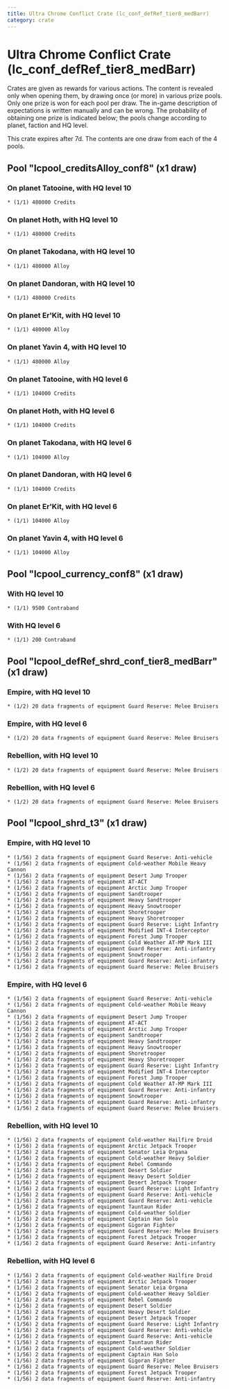 ```yaml
---
title: Ultra Chrome Conflict Crate (lc_conf_defRef_tier8_medBarr)
category: crate
---
```


# Ultra Chrome Conflict Crate (lc_conf_defRef_tier8_medBarr)

Crates are given as rewards for various actions. The content is revealed only when opening them, by drawing once (or more) in various prize pools. Only one prize is won for each pool per draw. The in-game description of expectations is written manually and can be wrong. The probability of obtaining one prize is indicated below; the pools change according to planet, faction and HQ level.

This crate expires after 7d. The contents are one draw from each of the 4 pools.

## Pool "lcpool_creditsAlloy_conf8" (x1 draw)

### On planet Tatooine, with HQ level 10

    * (1/1) 480000 Credits

### On planet Hoth, with HQ level 10

    * (1/1) 480000 Credits

### On planet Takodana, with HQ level 10

    * (1/1) 480000 Alloy

### On planet Dandoran, with HQ level 10

    * (1/1) 480000 Credits

### On planet Er'Kit, with HQ level 10

    * (1/1) 480000 Alloy

### On planet Yavin 4, with HQ level 10

    * (1/1) 480000 Alloy

### On planet Tatooine, with HQ level 6

    * (1/1) 104000 Credits

### On planet Hoth, with HQ level 6

    * (1/1) 104000 Credits

### On planet Takodana, with HQ level 6

    * (1/1) 104000 Alloy

### On planet Dandoran, with HQ level 6

    * (1/1) 104000 Credits

### On planet Er'Kit, with HQ level 6

    * (1/1) 104000 Alloy

### On planet Yavin 4, with HQ level 6

    * (1/1) 104000 Alloy

## Pool "lcpool_currency_conf8" (x1 draw)

### With HQ level 10

    * (1/1) 9500 Contraband

### With HQ level 6

    * (1/1) 200 Contraband

## Pool "lcpool_defRef_shrd_conf_tier8_medBarr" (x1 draw)

### Empire, with HQ level 10

    * (1/2) 20 data fragments of equipment Guard Reserve: Melee Bruisers

### Empire, with HQ level 6

    * (1/2) 20 data fragments of equipment Guard Reserve: Melee Bruisers

### Rebellion, with HQ level 10

    * (1/2) 20 data fragments of equipment Guard Reserve: Melee Bruisers

### Rebellion, with HQ level 6

    * (1/2) 20 data fragments of equipment Guard Reserve: Melee Bruisers

## Pool "lcpool_shrd_t3" (x1 draw)

### Empire, with HQ level 10

    * (1/56) 2 data fragments of equipment Guard Reserve: Anti-vehicle
    * (1/56) 2 data fragments of equipment Cold-weather Mobile Heavy Cannon
    * (1/56) 2 data fragments of equipment Desert Jump Trooper
    * (1/56) 2 data fragments of equipment AT-ACT
    * (1/56) 2 data fragments of equipment Arctic Jump Trooper
    * (1/56) 2 data fragments of equipment Sandtrooper
    * (1/56) 2 data fragments of equipment Heavy Sandtrooper
    * (1/56) 2 data fragments of equipment Heavy Snowtrooper
    * (1/56) 2 data fragments of equipment Shoretrooper
    * (1/56) 2 data fragments of equipment Heavy Shoretrooper
    * (1/56) 2 data fragments of equipment Guard Reserve: Light Infantry
    * (1/56) 2 data fragments of equipment Modified INT-4 Interceptor
    * (1/56) 2 data fragments of equipment Forest Jump Trooper
    * (1/56) 2 data fragments of equipment Cold Weather AT-MP Mark III
    * (1/56) 2 data fragments of equipment Guard Reserve: Anti-infantry
    * (1/56) 2 data fragments of equipment Snowtrooper
    * (1/56) 2 data fragments of equipment Guard Reserve: Anti-infantry
    * (1/56) 2 data fragments of equipment Guard Reserve: Melee Bruisers

### Empire, with HQ level 6

    * (1/56) 2 data fragments of equipment Guard Reserve: Anti-vehicle
    * (1/56) 2 data fragments of equipment Cold-weather Mobile Heavy Cannon
    * (1/56) 2 data fragments of equipment Desert Jump Trooper
    * (1/56) 2 data fragments of equipment AT-ACT
    * (1/56) 2 data fragments of equipment Arctic Jump Trooper
    * (1/56) 2 data fragments of equipment Sandtrooper
    * (1/56) 2 data fragments of equipment Heavy Sandtrooper
    * (1/56) 2 data fragments of equipment Heavy Snowtrooper
    * (1/56) 2 data fragments of equipment Shoretrooper
    * (1/56) 2 data fragments of equipment Heavy Shoretrooper
    * (1/56) 2 data fragments of equipment Guard Reserve: Light Infantry
    * (1/56) 2 data fragments of equipment Modified INT-4 Interceptor
    * (1/56) 2 data fragments of equipment Forest Jump Trooper
    * (1/56) 2 data fragments of equipment Cold Weather AT-MP Mark III
    * (1/56) 2 data fragments of equipment Guard Reserve: Anti-infantry
    * (1/56) 2 data fragments of equipment Snowtrooper
    * (1/56) 2 data fragments of equipment Guard Reserve: Anti-infantry
    * (1/56) 2 data fragments of equipment Guard Reserve: Melee Bruisers

### Rebellion, with HQ level 10

    * (1/56) 2 data fragments of equipment Cold-weather Hailfire Droid
    * (1/56) 2 data fragments of equipment Arctic Jetpack Trooper
    * (1/56) 2 data fragments of equipment Senator Leia Organa
    * (1/56) 2 data fragments of equipment Cold-weather Heavy Soldier
    * (1/56) 2 data fragments of equipment Rebel Commando
    * (1/56) 2 data fragments of equipment Desert Soldier
    * (1/56) 2 data fragments of equipment Heavy Desert Soldier
    * (1/56) 2 data fragments of equipment Desert Jetpack Trooper
    * (1/56) 2 data fragments of equipment Guard Reserve: Light Infantry
    * (1/56) 2 data fragments of equipment Guard Reserve: Anti-vehicle
    * (1/56) 2 data fragments of equipment Guard Reserve: Anti-vehicle
    * (1/56) 2 data fragments of equipment Tauntaun Rider
    * (1/56) 2 data fragments of equipment Cold-weather Soldier
    * (1/56) 2 data fragments of equipment Captain Han Solo
    * (1/56) 2 data fragments of equipment Gigoran Fighter
    * (1/56) 2 data fragments of equipment Guard Reserve: Melee Bruisers
    * (1/56) 2 data fragments of equipment Forest Jetpack Trooper
    * (1/56) 2 data fragments of equipment Guard Reserve: Anti-infantry

### Rebellion, with HQ level 6

    * (1/56) 2 data fragments of equipment Cold-weather Hailfire Droid
    * (1/56) 2 data fragments of equipment Arctic Jetpack Trooper
    * (1/56) 2 data fragments of equipment Senator Leia Organa
    * (1/56) 2 data fragments of equipment Cold-weather Heavy Soldier
    * (1/56) 2 data fragments of equipment Rebel Commando
    * (1/56) 2 data fragments of equipment Desert Soldier
    * (1/56) 2 data fragments of equipment Heavy Desert Soldier
    * (1/56) 2 data fragments of equipment Desert Jetpack Trooper
    * (1/56) 2 data fragments of equipment Guard Reserve: Light Infantry
    * (1/56) 2 data fragments of equipment Guard Reserve: Anti-vehicle
    * (1/56) 2 data fragments of equipment Guard Reserve: Anti-vehicle
    * (1/56) 2 data fragments of equipment Tauntaun Rider
    * (1/56) 2 data fragments of equipment Cold-weather Soldier
    * (1/56) 2 data fragments of equipment Captain Han Solo
    * (1/56) 2 data fragments of equipment Gigoran Fighter
    * (1/56) 2 data fragments of equipment Guard Reserve: Melee Bruisers
    * (1/56) 2 data fragments of equipment Forest Jetpack Trooper
    * (1/56) 2 data fragments of equipment Guard Reserve: Anti-infantry